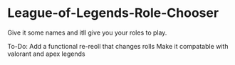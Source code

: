 # League-of-Legends-Role-Chooser
Give it some names and itll give you your roles to play.

To-Do: Add a functional re-reoll that changes rolls
      Make it compatable with valorant and apex legends
